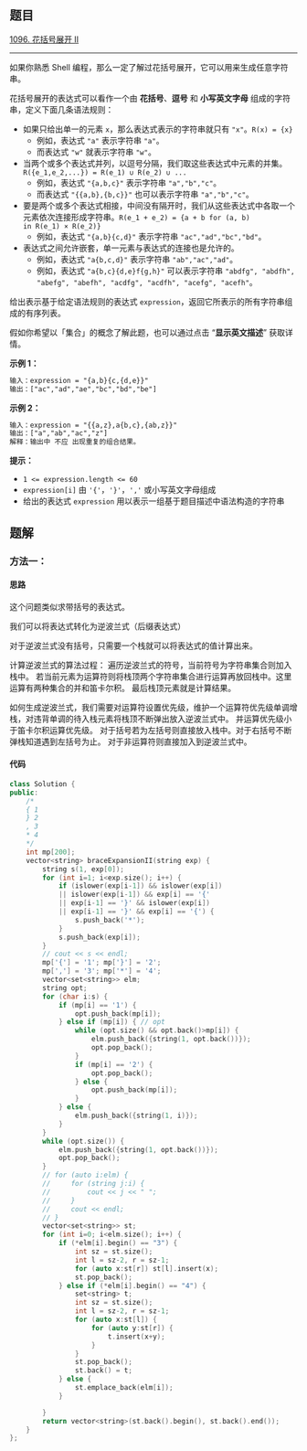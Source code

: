 ## 题目

[1096. 花括号展开 II](https://leetcode.cn/problems/brace-expansion-ii/)

---

如果你熟悉 Shell 编程，那么一定了解过花括号展开，它可以用来生成任意字符串。

花括号展开的表达式可以看作一个由 **花括号**、**逗号** 和 **小写英文字母** 组成的字符串，定义下面几条语法规则：

-   如果只给出单一的元素 `x`，那么表达式表示的字符串就只有 `"x"`。`R(x) = {x}`
    -   例如，表达式 `"a"` 表示字符串 `"a"`。
    -   而表达式 `"w"` 就表示字符串 `"w"`。
-   当两个或多个表达式并列，以逗号分隔，我们取这些表达式中元素的并集。`R({e_1,e_2,...}) = R(e_1) ∪ R(e_2) ∪ ...`
    -   例如，表达式 `"{a,b,c}"` 表示字符串 `"a","b","c"`。
    -   而表达式 `"{{a,b},{b,c}}"` 也可以表示字符串 `"a","b","c"`。
-   要是两个或多个表达式相接，中间没有隔开时，我们从这些表达式中各取一个元素依次连接形成字符串。`R(e_1 + e_2) = {a + b for (a, b) in R(e_1) × R(e_2)}`
    -   例如，表达式 `"{a,b}{c,d}"` 表示字符串 `"ac","ad","bc","bd"`。
-   表达式之间允许嵌套，单一元素与表达式的连接也是允许的。
    -   例如，表达式 `"a{b,c,d}"` 表示字符串 `"ab","ac","ad"​​​​​​`。
    -   例如，表达式 `"a{b,c}{d,e}f{g,h}"` 可以表示字符串 `"abdfg", "abdfh", "abefg", "abefh", "acdfg", "acdfh", "acefg", "acefh"`。

给出表示基于给定语法规则的表达式 `expression`，返回它所表示的所有字符串组成的有序列表。

假如你希望以「集合」的概念了解此题，也可以通过点击 “**显示英文描述**” 获取详情。

  

**示例 1：**

```txt
输入：expression = "{a,b}{c,{d,e}}"
输出：["ac","ad","ae","bc","bd","be"]
```

**示例 2：**

```txt
输入：expression = "{{a,z},a{b,c},{ab,z}}"
输出：["a","ab","ac","z"]
解释：输出中 不应 出现重复的组合结果。
```
  

**提示：**

-   `1 <= expression.length <= 60`
-   `expression[i]` 由 `'{'`，`'}'`，`','` 或小写英文字母组成
-   给出的表达式 `expression` 用以表示一组基于题目描述中语法构造的字符串

  

## 题解

### 方法一：

#### 思路

这个问题类似求带括号的表达式。

我们可以将表达式转化为逆波兰式（后缀表达式）

对于逆波兰式没有括号，只需要一个栈就可以将表达式的值计算出来。

计算逆波兰式的算法过程：
遍历逆波兰式的符号，当前符号为字符串集合则加入栈中。
若当前元素为运算符则将栈顶两个字符串集合进行运算再放回栈中。这里运算有两种集合的并和笛卡尔积。
最后栈顶元素就是计算结果。

如何生成逆波兰式，我们需要对运算符设置优先级，维护一个运算符优先级单调增栈，对违背单调的待入栈元素将栈顶不断弹出放入逆波兰式中。
并运算优先级小于笛卡尔积运算优先级。
对于括号若为左括号则直接放入栈中。对于右括号不断弹栈知道遇到左括号为止。
对于非运算符则直接加入到逆波兰式中。


#### 代码

```cpp
class Solution {
public:
    /*
    { 1
    } 2
    , 3
    * 4
    */
    int mp[200];
    vector<string> braceExpansionII(string exp) {
        string s(1, exp[0]);
        for (int i=1; i<exp.size(); i++) {
            if (islower(exp[i-1]) && islower(exp[i])
            || islower(exp[i-1]) && exp[i] == '{'
            || exp[i-1] == '}' && islower(exp[i])
            || exp[i-1] == '}' && exp[i] == '{') {
                s.push_back('*');
            }
            s.push_back(exp[i]);
        }
        // cout << s << endl;
        mp['{'] = '1'; mp['}'] = '2';
        mp[','] = '3'; mp['*'] = '4';
        vector<set<string>> elm;
        string opt;
        for (char i:s) {
            if (mp[i] == '1') {
                opt.push_back(mp[i]);
            } else if (mp[i]) { // opt
                while (opt.size() && opt.back()>mp[i]) {
                    elm.push_back({string(1, opt.back())});
                    opt.pop_back();
                }
                if (mp[i] == '2') {
                    opt.pop_back();
                } else {
                    opt.push_back(mp[i]);
                }
            } else {
                elm.push_back({string(1, i)});
            }
        }
        while (opt.size()) {
            elm.push_back({string(1, opt.back())});
            opt.pop_back();
        }
        // for (auto i:elm) {
        //     for (string j:i) {
        //         cout << j << " ";
        //     }
        //     cout << endl;
        // }
        vector<set<string>> st;
        for (int i=0; i<elm.size(); i++) {
            if (*elm[i].begin() == "3") {
                int sz = st.size();
                int l = sz-2, r = sz-1;
                for (auto x:st[r]) st[l].insert(x);
                st.pop_back();
            } else if (*elm[i].begin() == "4") {
                set<string> t;
                int sz = st.size();
                int l = sz-2, r = sz-1;
                for (auto x:st[l]) {
                    for (auto y:st[r]) {
                        t.insert(x+y);
                    }
                }
                st.pop_back();
                st.back() = t;
            } else {
                st.emplace_back(elm[i]);
            }

        }
        return vector<string>(st.back().begin(), st.back().end());
    }
};
```
